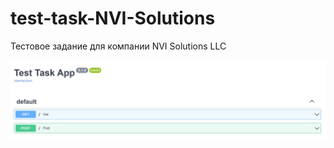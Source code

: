 # test-task-NVI-Solutions
Тестовое задание для компании NVI Solutions LLC

![alt text](https://github.com/TamaraSavadyan/test-task-NVI-Solutions/blob/main/test.JPG)
